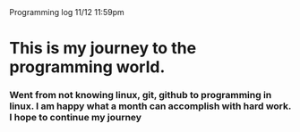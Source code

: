 <html>
<head>
</title> Programming log 11/12 11:59pm </title>
</head>
<h1> This is my journey to the programming world. 
</h1>

<h3> Went from not knowing linux, git, github to programming in linux. I am happy what a month can accomplish with hard work. I hope to continue my journey</h3>